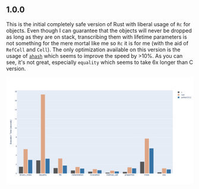 ## 1.0.0

This is the initial completely safe version of Rust with liberal usage of `Rc` for objects. Even though I can guarantee
that the objects will never be dropped as long as they are on stack, transcribing them with lifetime parameters is not
something for the mere mortal like me so `Rc` it is for me (with the aid of `RefCell` and `Cell`). The only optimization
available on this version is the usage of [`ahash`](https://crates.io/crates/ahash) which seems to improve the speed by >10%.
As you can see, it's not great, especially `equality` which seems to take 6x longer than C version.

![1.0.0 Benchmark](./assets/benchmarks/1_0_0.png)
